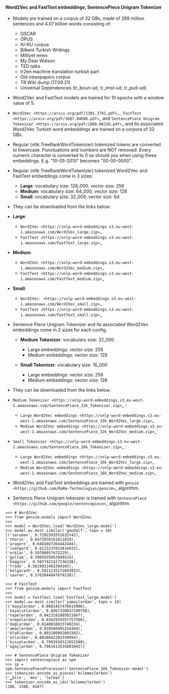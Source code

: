 #### Word2Vec and FastText embeddings, SentencePiece Unigram Tokenizer

- Models are trained on a corpus of 32 GBs, made of 288 million sentences and 4.07 billion words consisting of:
	- OSCAR
	- OPUS
	- AI-KU corpus
	- Bilkent Turkish Writings
	- Milliyet news
	- My Dear Watson
	- TED talks
	- tr2en machine translation turkish part
	- Old newspapers corpus
	- TR Wiki dump (17.09.21)
	- Universal Dependencies (tr_boun-ud, tr_imst-ud, tr_pud-ud)
- Word2Vec and FastText models are trained for 10 epochs with a window value of 5.


- `Word2Vec <https://arxiv.org/pdf/1301.3781.pdf>`_ , `FastText <https://arxiv.org/pdf/1607.04606.pdf>`_ and `SentencePiece Unigram Tokenizer <https://arxiv.org/pdf/1808.06226.pdf>`_ and its associated Word2Vec Turkish word embeddings are trained on a corpora of 32 GBs.

- Regular (nltk.TreeBankWordTokenizer) tokenized tokens are converted to lowercase. Punctuations and numbers are NOT removed. Every numeric character is converted to 0 so should you when using these embeddings. E.g. "10-05-2010" becomes "00-00-0000".
- Regular (nltk.TreeBankWordTokenizer) tokenized Word2Vec and FastText embeddings come in 3 sizes:

	- **Large**: vocabulary size: 128_000, vector size: 256
	- **Medium**: vocabulary size: 64_000, vector size: 128
	- **Small**: vocabulary size: 32_000, vector size: 64

- They can be downloaded from the links below:

- **Large**:
    - `Word2Vec <https://vnlp-word-embeddings.s3.eu-west-1.amazonaws.com/Word2Vec_large.zip>`_
    - `FastText <https://vnlp-word-embeddings.s3.eu-west-1.amazonaws.com/FastText_large.zip>`_

- **Medium**:
    - `Word2Vec <https://vnlp-word-embeddings.s3.eu-west-1.amazonaws.com/Word2Vec_medium.zip>`_
    - `FastText <https://vnlp-word-embeddings.s3.eu-west-1.amazonaws.com/FastText_medium.zip>`_
	
- **Small**:
    - `Word2Vec: <https://vnlp-word-embeddings.s3.eu-west-1.amazonaws.com/Word2Vec_small.zip>`_
    - `FastText <https://vnlp-word-embeddings.s3.eu-west-1.amazonaws.com/FastText_small.zip>`_

- Sentence Piece Unigram Tokenizer and its associated Word2Vec embeddings come in 2 sizes for each config.

    - **Medium Tokenizer**: vocabulary size: 32_000
        - Large embeddings: vector size: 256
        - Medium embeddings: vector size: 128

    - **Small Tokenizer**: vocabulary size: 16_000
        - Large embeddings: vector size: 256
        - Medium embeddings: vector size: 128

- They can be downloaded from the links below:

- `Medium Tokenizer <https://vnlp-word-embeddings.s3.eu-west-1.amazonaws.com/SentencePiece_32k_Tokenizer.zip>`_ :
    - `Large Word2Vec embeddings <https://vnlp-word-embeddings.s3.eu-west-1.amazonaws.com/SentencePiece_32k_Word2Vec_large.zip>`_
    - `Medium Word2Vec embeddings <https://vnlp-word-embeddings.s3.eu-west-1.amazonaws.com/SentencePiece_32k_Word2Vec_medium.zip>`_

- `Small Tokenizer <https://vnlp-word-embeddings.s3.eu-west-1.amazonaws.com/SentencePiece_16k_Tokenizer.zip>`_ :
    - `Large Word2Vec embeddings <https://vnlp-word-embeddings.s3.eu-west-1.amazonaws.com/SentencePiece_16k_Word2Vec_large.zip>`_
    - `Medium Word2Vec embeddings <https://vnlp-word-embeddings.s3.eu-west-1.amazonaws.com/SentencePiece_16k_Word2Vec_medium.zip>`_

- Word2Vec and FastText embeddings are trained with `gensim <https://github.com/RaRe-Technologies/gensim>`_ algorithm.
- Sentence Piece Unigram tokenizer is trained with `SentencePiece <https://github.com/google/sentencepiece>`_  algorithm.
```
>>> # Word2Vec
>>> from gensim.models import Word2Vec
>>> 
>>> model = Word2Vec.load('Word2Vec_large.model')
>>> model.wv.most_similar('gandalf', topn = 10)
[('saruman', 0.7291593551635742),
('thorin', 0.6473978161811829),
('aragorn', 0.6401687264442444),
('isengard', 0.6123237013816833),
('orklar', 0.59786057472229),
('gollum', 0.5905635952949524),
('baggins', 0.5837421417236328),
('frodo', 0.5819021463394165),
('belgarath', 0.5811135172843933),
('sauron', 0.5763844847679138)]
```
```
>>> # FastText
>>> from gensim.models import FastText
>>> 
>>> model = FastText.load('FastText_large.model')
>>> model.wv.most_similar('yamaçlardan', topn = 10)
[('kayalardan', 0.8601457476615906),
('kayalıklardan', 0.8567330837249756),
('tepelerden', 0.8423191905021667),
('ormanlardan', 0.8362939357757568),
('dağlardan', 0.8140010833740234),
('amaçlardan', 0.810560405254364),
('bloklardan', 0.803180992603302),
('otlardan', 0.8026642203330994),
('kısımlardan', 0.7993910312652588),
('ağaçlardan', 0.7961613535881042)]
```

```
>>> # SentencePiece Unigram Tokenizer
>>> import sentencepiece as spm
>>> sp = spm.SentencePieceProcessor('SentencePiece_16k_Tokenizer.model')
>>> tokenizer.encode_as_pieces('bilemezlerken')
['▁bile', 'mez', 'lerken']
>>> tokenizer.encode_as_ids('bilemezlerken')
[180, 1200, 8167]
```